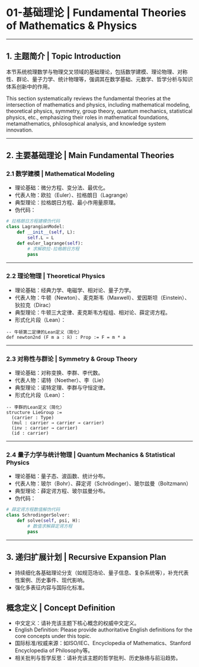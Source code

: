 
# 01-基础理论 | Fundamental Theories of Mathematics & Physics

---

## 1. 主题简介 | Topic Introduction

本节系统梳理数学与物理交叉领域的基础理论，包括数学建模、理论物理、对称性、群论、量子力学、统计物理等，强调其在数学基础、元数学、哲学分析与知识体系创新中的作用。

This section systematically reviews the fundamental theories at the intersection of mathematics and physics, including mathematical modeling, theoretical physics, symmetry, group theory, quantum mechanics, statistical physics, etc., emphasizing their roles in mathematical foundations, metamathematics, philosophical analysis, and knowledge system innovation.

---

## 2. 主要基础理论 | Main Fundamental Theories

### 2.1 数学建模 | Mathematical Modeling

- 理论基础：微分方程、变分法、最优化。
- 代表人物：欧拉（Euler）、拉格朗日（Lagrange）
- 典型理论：拉格朗日方程、最小作用量原理。
- 伪代码：

```python
# 拉格朗日方程建模伪代码
class LagrangianModel:
    def __init__(self, L):
        self.L = L
    def euler_lagrange(self):
        # 求解欧拉-拉格朗日方程
        pass
```

---

### 2.2 理论物理 | Theoretical Physics

- 理论基础：经典力学、电磁学、相对论、量子力学。
- 代表人物：牛顿（Newton）、麦克斯韦（Maxwell）、爱因斯坦（Einstein）、狄拉克（Dirac）
- 典型理论：牛顿三大定律、麦克斯韦方程组、相对论、薛定谔方程。
- 形式化片段（Lean）：

```lean
-- 牛顿第二定律的Lean定义（简化）
def newton2nd (F m a : ℝ) : Prop := F = m * a
```

---

### 2.3 对称性与群论 | Symmetry & Group Theory

- 理论基础：对称变换、李群、李代数。
- 代表人物：诺特（Noether）、李（Lie）
- 典型理论：诺特定理、李群与守恒定律。
- 形式化片段（Lean）：

```lean
-- 李群的Lean定义（简化）
structure LieGroup :=
  (carrier : Type)
  (mul : carrier → carrier → carrier)
  (inv : carrier → carrier)
  (id : carrier)
```

---

### 2.4 量子力学与统计物理 | Quantum Mechanics & Statistical Physics

- 理论基础：量子态、波函数、统计分布。
- 代表人物：玻尔（Bohr）、薛定谔（Schrödinger）、玻尔兹曼（Boltzmann）
- 典型理论：薛定谔方程、玻尔兹曼分布。
- 伪代码：

```python
# 薛定谔方程数值解伪代码
class SchrodingerSolver:
    def solve(self, psi, H):
        # 数值求解薛定谔方程
        pass
```

---

## 3. 递归扩展计划 | Recursive Expansion Plan

- 持续细化各基础理论分支（如规范场论、量子信息、复杂系统等），补充代表性案例、历史事件、现代影响。
- 强化多表征内容与国际化标准。

## 概念定义 | Concept Definition

- 中文定义：请补充该主题下核心概念的权威中文定义。
- English Definition: Please provide authoritative English definitions for the core concepts under this topic.
- 国际标准/权威来源：如ISO/IEC、Encyclopedia of Mathematics、Stanford Encyclopedia of Philosophy等。
- 相关批判与哲学反思：请补充该主题的哲学批判、历史脉络与前沿趋势。
